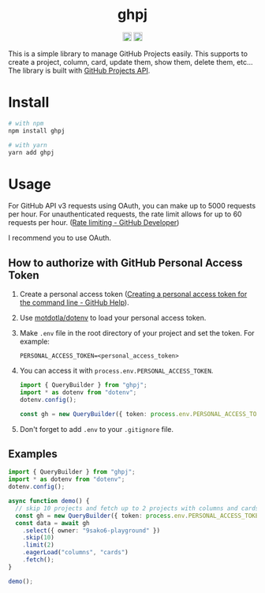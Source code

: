 <h1 align="center">ghpj</h1>
<p align="center">
<a href="https://badge.fury.io/js/ghpj"><img src="https://badge.fury.io/js/ghpj.svg" alt="npm version" height="18"></a>
<a href="https://github.com/9sako6/ghpj/actions?query=workflow%3ACI"><img src="https://github.com/9sako6/ghpj/workflows/CI/badge.svg" alt="CI" height="18"></a>
</p>

This is a simple library to manage GitHub Projects easily.
This supports to create a project, column, card, update them, show them, delete them, etc...
The library is built with [GitHub Projects API](https://docs.github.com/en/rest/reference/projects).

# Install

```bash
# with npm
npm install ghpj

# with yarn
yarn add ghpj
```

# Usage

For GitHub API v3 requests using OAuth, you can make up to 5000 requests per hour. For unauthenticated requests, the rate limit allows for up to 60 requests per hour. ([Rate limiting - GitHub Developer](https://developer.github.com/v3/#rate-limiting))

I recommend you to use OAuth.

## How to authorize with GitHub Personal Access Token

1. Create a personal access token ([Creating a personal access token for the command line - GitHub Help](https://help.github.com/en/github/authenticating-to-github/creating-a-personal-access-token-for-the-command-line)).

1. Use [motdotla/dotenv](https://github.com/motdotla/dotenv) to load your personal access token.

1. Make `.env` file in the root directory of your project and set the token. For example:

   ```
   PERSONAL_ACCESS_TOKEN=<personal_access_token>
   ```

1. You can access it with `process.env.PERSONAL_ACCESS_TOKEN`.

   ```typescript
   import { QueryBuilder } from "ghpj";
   import * as dotenv from "dotenv";
   dotenv.config();

   const gh = new QueryBuilder({ token: process.env.PERSONAL_ACCESS_TOKEN! });
   ```

1. Don't forget to add `.env` to your `.gitignore` file.

## Examples

```typescript
import { QueryBuilder } from "ghpj";
import * as dotenv from "dotenv";
dotenv.config();

async function demo() {
  // skip 10 projects and fetch up to 2 projects with columns and cards.
  const gh = new QueryBuilder({ token: process.env.PERSONAL_ACCESS_TOKEN! });
  const data = await gh
    .select({ owner: "9sako6-playground" })
    .skip(10)
    .limit(2)
    .eagerLoad("columns", "cards")
    .fetch();
}

demo();
```

